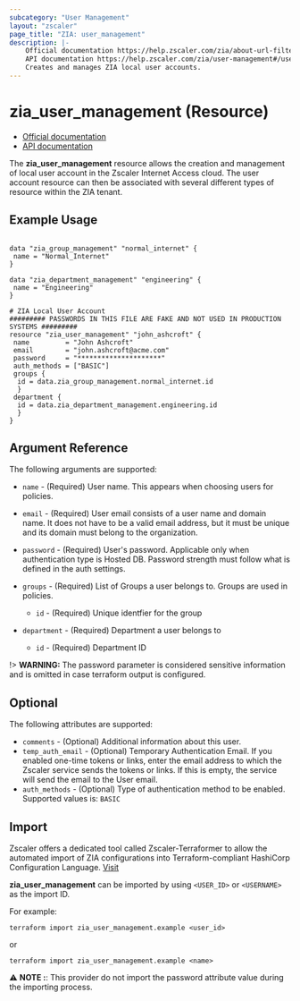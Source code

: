 ```yaml
---
subcategory: "User Management"
layout: "zscaler"
page_title: "ZIA: user_management"
description: |-
    Official documentation https://help.zscaler.com/zia/about-url-filteringhttps://help.zscaler.com/zia/user-management#/users-get
    API documentation https://help.zscaler.com/zia/user-management#/users-get
    Creates and manages ZIA local user accounts.
---
```


# zia_user_management (Resource)

* [Official documentation](https://help.zscaler.com/zia/about-url-filtering)
* [API documentation](https://help.zscaler.com/zia/url-filtering-policy#/urlFilteringRules-post)

The **zia_user_management** resource allows the creation and management of local user account in the Zscaler Internet Access cloud. The user account resource can then be associated with several different types of resource within the ZIA tenant.

## Example Usage

```hcl

data "zia_group_management" "normal_internet" {
 name = "Normal_Internet"
}

data "zia_department_management" "engineering" {
 name = "Engineering"
}

# ZIA Local User Account
######### PASSWORDS IN THIS FILE ARE FAKE AND NOT USED IN PRODUCTION SYSTEMS #########
resource "zia_user_management" "john_ashcroft" {
 name         = "John Ashcroft"
 email        = "john.ashcroft@acme.com"
 password     = "*********************"
 auth_methods = ["BASIC"]
 groups {
  id = data.zia_group_management.normal_internet.id
  }
 department {
  id = data.zia_department_management.engineering.id
  }
}
```

## Argument Reference

The following arguments are supported:

* `name` - (Required) User name. This appears when choosing users for policies.
* `email` - (Required) User email consists of a user name and domain name. It does not have to be a valid email address, but it must be unique and its domain must belong to the organization.
* `password` - (Required) User's password. Applicable only when authentication type is Hosted DB. Password strength must follow what is defined in the auth settings.

* `groups` - (Required) List of Groups a user belongs to. Groups are used in policies.
  * `id` - (Required) Unique identfier for the group

* `department` - (Required) Department a user belongs to
  * `id` - (Required) Department ID

!> **WARNING:** The password parameter is considered sensitive information and is omitted in case terraform output is configured.

## Optional

The following attributes are supported:

* `comments` - (Optional) Additional information about this user.
* `temp_auth_email` - (Optional) Temporary Authentication Email. If you enabled one-time tokens or links, enter the email address to which the Zscaler service sends the tokens or links. If this is empty, the service will send the email to the User email.
* `auth_methods` - (Optional) Type of authentication method to be enabled. Supported values is: ``BASIC``

## Import

Zscaler offers a dedicated tool called Zscaler-Terraformer to allow the automated import of ZIA configurations into Terraform-compliant HashiCorp Configuration Language.
[Visit](https://github.com/zscaler/zscaler-terraformer)

**zia_user_management** can be imported by using `<USER_ID>` or `<USERNAME>` as the import ID.

For example:

```shell
terraform import zia_user_management.example <user_id>
```

or

```shell
terraform import zia_user_management.example <name>
```

⚠️ **NOTE :**:  This provider do not import the password attribute value during the importing process.

